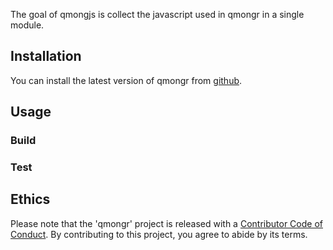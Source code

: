 The goal of qmongjs is collect the javascript used in qmongr in a single module.

## Installation

You can install the latest version of qmongr from [github](https://github.com/mong/qmongjs).

## Usage


### Build

### Test


## Ethics
Please note that the 'qmongr' project is released with a
  [Contributor Code of Conduct](CODE_OF_CONDUCT.md).
  By contributing to this project, you agree to abide by its terms.